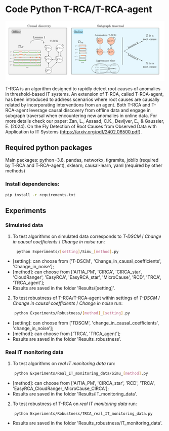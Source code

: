 # Code Python T-RCA/T-RCA-agent

![Overview of TRCA](TRCA.png)

T-RCA is an algorithm designed to rapidly detect root causes of anomalies in threshold-based IT
systems. An extension of T-RCA, called T-RCA-agent, has been introduced to address scenarios where root causes are causally related by incorporating interventions from an agent. 
Both T-RCA and T-RCA-agent leverage causal discovery from offline data and engage in subgraph traversal when encountering new anomalies in online data.
For more details check our paper: Zan, L., Assaad, C.K., Devijver, E., & Gaussier, É. (2024). On the Fly Detection of Root Causes from Observed Data with Application to IT Systems (https://arxiv.org/pdf/2402.06500.pdf).
## Required python packages

Main packages: python=3.8, pandas, networkx, tigramite, joblib (required by T-RCA and T-RCA-agent), 
sklearn, causal-learn, yaml (required by other methods) 

### Install dependencies:
```bash
pip install -r requirements.txt
```

## Experiments
### Simulated data
1. To test algorithms on simulated data corresponds to _T-DSCM_ / _Change in causal coefficients_ / _Change in noise_ run:
```bash
     python Experiments/[setting]/Simu_[method].py
```
- [setting]: can choose from ['T-DSCM', 'Change_in_causal_coefficients', 'Change_in_noise'];
- [method]: can choose from ['AITIA_PM', 'CIRCA', 'CIRCA_star', 'CloudRanger',
'EasyRCA', 'EasyRCA_star', 'MicroCause', 'RCD', 'TRCA', 'TRCA_agent'];
- Results are saved in the folder 'Results/[setting]'.

2. To test robustness of T-RCA/T-RCA-agent within settings of _T-DSCM_ / _Change in causal coefficients_ / _Change in noise_ run:
```bash
    python Experiments/Robustness/[method]_[setting].py
```
- [setting]: can choose from ['TDSCM', 'change_in_causal_coefficients', 'change_in_noise'];
- [method]: can choose from ['TRCA', 'TRCA_agent'];
- Results are saved in the folder 'Results_robustness'.

### Real IT monitoring data
1. To test algorithms on _real IT monitoring data_ run:
```bash
    python Experiments/Real_IT_monitoring_data/Simu_[method].py
```
- [method]: can choose from ['AITIA_PM', 'CIRCA_star', 'RCD', 'TRCA', 'EasyRCA_CloudRanger_MicroCause_CIRCA'];
- Results are saved in the folder 'Results/IT_monitoring_data'.

2. To test robustness of T-RCA on _real IT monitoring data_ run:
```bash
    python Experiments/Robustness/TRCA_real_IT_monitoring_data.py
```
- Results are saved in the folder 'Results_robustness/IT_monitoring_data'.

